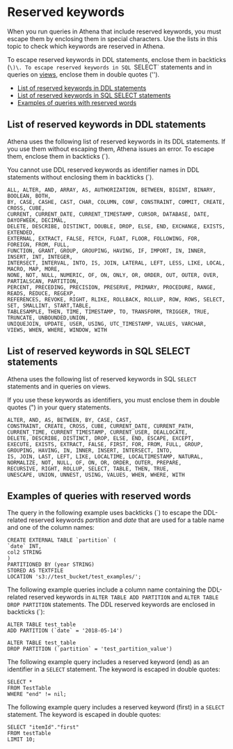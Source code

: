 # Reserved keywords<a name="reserved-words"></a>

When you run queries in Athena that include reserved keywords, you must escape them by enclosing them in special characters\. Use the lists in this topic to check which keywords are reserved in Athena\. 

To escape reserved keywords in DDL statements, enclose them in backticks \(`\)\. To escape reserved keywords in SQL `SELECT` statements and in queries on [views](views.md), enclose them in double quotes \(''\)\.
+  [List of reserved keywords in DDL statements](#list-of-ddl-reserved-words) 
+  [List of reserved keywords in SQL SELECT statements](#list-of-reserved-words-sql-select) 
+  [Examples of queries with reserved words](#examples-reserved-words) 

## List of reserved keywords in DDL statements<a name="list-of-ddl-reserved-words"></a>

Athena uses the following list of reserved keywords in its DDL statements\. If you use them without escaping them, Athena issues an error\. To escape them, enclose them in backticks \(`\)\.

You cannot use DDL reserved keywords as identifier names in DDL statements without enclosing them in backticks \(`\)\.

```
ALL, ALTER, AND, ARRAY, AS, AUTHORIZATION, BETWEEN, BIGINT, BINARY, BOOLEAN, BOTH, 
BY, CASE, CASHE, CAST, CHAR, COLUMN, CONF, CONSTRAINT, COMMIT, CREATE, CROSS, CUBE, 
CURRENT, CURRENT_DATE, CURRENT_TIMESTAMP, CURSOR, DATABASE, DATE, DAYOFWEEK, DECIMAL, 
DELETE, DESCRIBE, DISTINCT, DOUBLE, DROP, ELSE, END, EXCHANGE, EXISTS, EXTENDED, 
EXTERNAL, EXTRACT, FALSE, FETCH, FLOAT, FLOOR, FOLLOWING, FOR, FOREIGN, FROM, FULL, 
FUNCTION, GRANT, GROUP, GROUPING, HAVING, IF, IMPORT, IN, INNER, INSERT, INT, INTEGER,
INTERSECT, INTERVAL, INTO, IS, JOIN, LATERAL, LEFT, LESS, LIKE, LOCAL, MACRO, MAP, MORE, 
NONE, NOT, NULL, NUMERIC, OF, ON, ONLY, OR, ORDER, OUT, OUTER, OVER, PARTIALSCAN, PARTITION, 
PERCENT, PRECEDING, PRECISION, PRESERVE, PRIMARY, PROCEDURE, RANGE, READS, REDUCE, REGEXP,
REFERENCES, REVOKE, RIGHT, RLIKE, ROLLBACK, ROLLUP, ROW, ROWS, SELECT, SET, SMALLINT, START,TABLE, 
TABLESAMPLE, THEN, TIME, TIMESTAMP, TO, TRANSFORM, TRIGGER, TRUE, TRUNCATE, UNBOUNDED,UNION, 
UNIQUEJOIN, UPDATE, USER, USING, UTC_TIMESTAMP, VALUES, VARCHAR, VIEWS, WHEN, WHERE, WINDOW, WITH
```

## List of reserved keywords in SQL SELECT statements<a name="list-of-reserved-words-sql-select"></a>

Athena uses the following list of reserved keywords in SQL `SELECT` statements and in queries on views\. 

If you use these keywords as identifiers, you must enclose them in double quotes \("\) in your query statements\.

```
ALTER, AND, AS, BETWEEN, BY, CASE, CAST,
CONSTRAINT, CREATE, CROSS, CUBE, CURRENT_DATE, CURRENT_PATH, 	
CURRENT_TIME, CURRENT_TIMESTAMP, CURRENT_USER, DEALLOCATE, 	
DELETE, DESCRIBE, DISTINCT, DROP, ELSE, END, ESCAPE, EXCEPT, 	
EXECUTE, EXISTS, EXTRACT, FALSE, FIRST, FOR, FROM, FULL, GROUP, 	
GROUPING, HAVING, IN, INNER, INSERT, INTERSECT, INTO, 	
IS, JOIN, LAST, LEFT, LIKE, LOCALTIME, LOCALTIMESTAMP, NATURAL, 
NORMALIZE, NOT, NULL, OF, ON, OR, ORDER, OUTER, PREPARE, 
RECURSIVE, RIGHT, ROLLUP, SELECT, TABLE, THEN, TRUE, 	
UNESCAPE, UNION, UNNEST, USING, VALUES, WHEN, WHERE, WITH
```

## Examples of queries with reserved words<a name="examples-reserved-words"></a>

The query in the following example uses backticks \(`\) to escape the DDL\-related reserved keywords *partition* and *date* that are used for a table name and one of the column names:

```
CREATE EXTERNAL TABLE `partition` (
`date` INT, 
col2 STRING
)
PARTITIONED BY (year STRING)
STORED AS TEXTFILE
LOCATION 's3://test_bucket/test_examples/';
```

The following example queries include a column name containing the DDL\-related reserved keywords in `ALTER TABLE ADD PARTITION` and `ALTER TABLE DROP PARTITION` statements\. The DDL reserved keywords are enclosed in backticks \(`\):

```
ALTER TABLE test_table 
ADD PARTITION (`date` = '2018-05-14')
```

```
ALTER TABLE test_table 
DROP PARTITION (`partition` = 'test_partition_value')
```

The following example query includes a reserved keyword \(end\) as an identifier in a `SELECT` statement\. The keyword is escaped in double quotes: 

```
SELECT * 
FROM TestTable
WHERE "end" != nil;
```

The following example query includes a reserved keyword \(first\) in a `SELECT` statement\. The keyword is escaped in double quotes: 

```
SELECT "itemId"."first" 
FROM testTable 
LIMIT 10;
```
